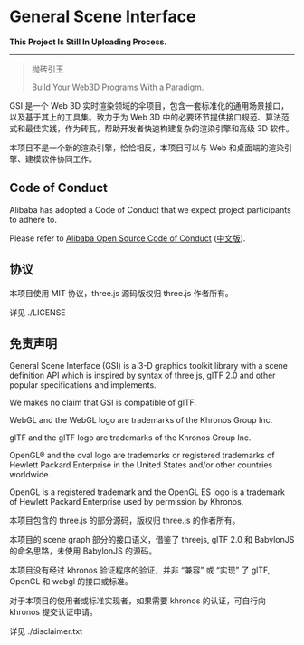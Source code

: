 # General Scene Interface

**This Project Is Still In Uploading Process.**

---

> 抛砖引玉
>
> Build Your Web3D Programs With a Paradigm.

GSI 是一个 Web 3D 实时渲染领域的伞项目，包含一套标准化的通用场景接口，以及基于其上的工具集。致力于为 Web 3D 中的必要环节提供接口规范、算法范式和最佳实践，作为砖瓦，帮助开发者快速构建复杂的渲染引擎和高级 3D 软件。

本项目不是一个新的渲染引擎，恰恰相反，本项目可以与 Web 和桌面端的渲染引擎、建模软件协同工作。

## Code of Conduct

Alibaba has adopted a Code of Conduct that we expect project participants to adhere to.

Please refer to [Alibaba Open Source Code of Conduct](https://github.com/AlibabaDR/community/blob/master/CODE_OF_CONDUCT.md) ([中文版](https://github.com/AlibabaDR/community/blob/master/CODE_OF_CONDUCT_zh.md)).

## 协议

本项目使用 MIT 协议，three.js 源码版权归 three.js 作者所有。

详见 ./LICENSE

## 免责声明

General Scene Interface (GSI) is a 3-D graphics toolkit library with a scene definition API which is inspired by syntax of three.js, glTF 2.0 and other popular specifications and implements.

We makes no claim that GSI is compatible of glTF.

WebGL and the WebGL logo are trademarks of the Khronos Group Inc.

glTF and the glTF logo are trademarks of the Khronos Group Inc.

OpenGL® and the oval logo are trademarks or registered trademarks of Hewlett Packard Enterprise in the United States and/or other countries worldwide.

OpenGL is a registered trademark and the OpenGL ES logo is a trademark of Hewlett Packard Enterprise used by permission by Khronos.

本项目包含的 three.js 的部分源码，版权归 three.js 的作者所有。

本项目的 scene graph 部分的接口语义，借鉴了 threejs, glTF 2.0 和 BabylonJS 的命名思路，未使用 BabylonJS 的源码。

本项目没有经过 khronos 验证程序的验证，并非 “兼容” 或 “实现” 了 glTF, OpenGL 和 webgl 的接口或标准。

对于本项目的使用者或标准实现者，如果需要 khronos 的认证，可自行向 khronos 提交认证申请。

详见 ./disclaimer.txt
